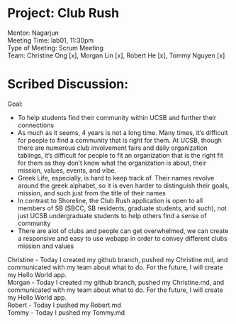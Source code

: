 # Project: Club Rush
Mentor: Nagarjun <br />
Meeting Time: lab01, 11:30pm <br />
Type of Meeting: Scrum Meeting <br />
Team: Christine Ong [x], Morgan Lin [x], Robert He [x], Tommy Nguyen [x] <br />
# Scribed Discussion: 
Goal: <br />
- To help students find their community within UCSB and further their connections <br />
- As much as it seems, 4 years is not a long time. Many times, it’s difficult for people to find a community that is right for them. At UCSB, though there are numerous club involvement fairs and daily organization tablings, it’s difficult for people to fit an organization that is the right fit for them as they don’t know what the organization is about, their mission, values, events, and vibe. <br />
- Greek Life, especially, is hard to keep track of. Their names revolve around the greek alphabet, so it is even harder to distinguish their goals, mission, and such just from the title of their names <br />
- In contrast to Shoreline, the Club Rush application is open to all members of SB (SBCC, SB residents, graduate students, and such), not just UCSB undergraduate students to help others find a sense of community <br />
- There are alot of clubs and people can get overwhelmed, we can create a responsive and easy to use webapp in order to convey different clubs mission and values <br />

Christine - Today I created my github branch, pushed my Christine.md, and communicated with my team about what to do. For the future, I will create my Hello World app. <br />
Morgan - Today I created my github branch, pushed my Christine.md, and communicated with my team about what to do. For the future, I will create my Hello World app.  <br />
Robert - Today I pushed my Robert.md <br />
Tommy - Today I pushed my Tommy.md <br />
